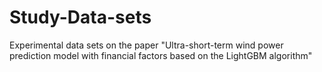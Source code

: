 # Study-Data-sets
Experimental data sets on the paper "Ultra-short-term wind power prediction model with financial factors based on the LightGBM algorithm"

